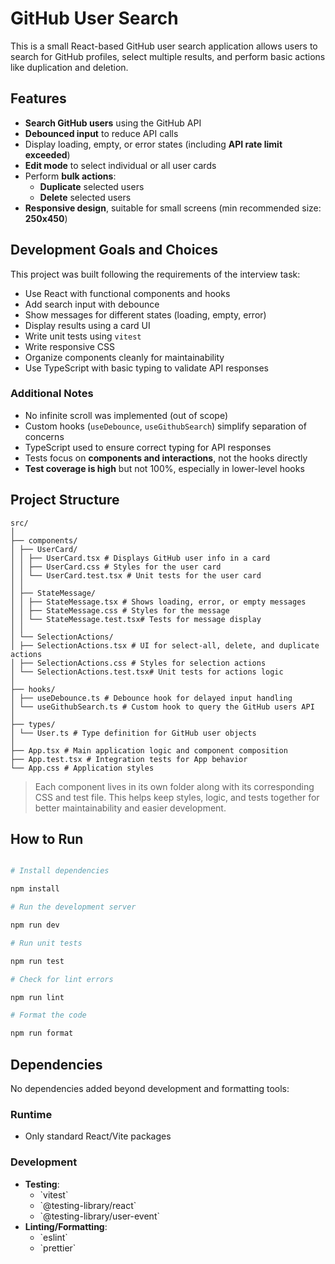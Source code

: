 # GitHub User Search

This is a small React-based GitHub user search application allows users to search for GitHub profiles, select multiple results, and perform basic actions like duplication and deletion.

## Features

- **Search GitHub users** using the GitHub API
- **Debounced input** to reduce API calls
- Display loading, empty, or error states (including **API rate limit exceeded**)
- **Edit mode** to select individual or all user cards
- Perform **bulk actions**:
  - **Duplicate** selected users
  - **Delete** selected users
- **Responsive design**, suitable for small screens (min recommended size: **250x450**)

## Development Goals and Choices

This project was built following the requirements of the interview task:

- Use React with functional components and hooks
- Add search input with debounce
- Show messages for different states (loading, empty, error)
- Display results using a card UI
- Write unit tests using `vitest`
- Write responsive CSS
- Organize components cleanly for maintainability
- Use TypeScript with basic typing to validate API responses

### Additional Notes

- No infinite scroll was implemented (out of scope)
- Custom hooks (`useDebounce`, `useGithubSearch`) simplify separation of concerns
- TypeScript used to ensure correct typing for API responses
- Tests focus on **components and interactions**, not the hooks directly
- **Test coverage is high** but not 100%, especially in lower-level hooks

## Project Structure

```
src/
│
├── components/
│ ├── UserCard/
│ │ ├── UserCard.tsx # Displays GitHub user info in a card
│ │ ├── UserCard.css # Styles for the user card
│ │ └── UserCard.test.tsx # Unit tests for the user card
│ │
│ ├── StateMessage/
│ │ ├── StateMessage.tsx # Shows loading, error, or empty messages
│ │ ├── StateMessage.css # Styles for the message
│ │ └── StateMessage.test.tsx# Tests for message display
│ │
│ └── SelectionActions/
│ ├── SelectionActions.tsx # UI for select-all, delete, and duplicate actions
│ ├── SelectionActions.css # Styles for selection actions
│ └── SelectionActions.test.tsx# Unit tests for actions logic
│
├── hooks/
│ ├── useDebounce.ts # Debounce hook for delayed input handling
│ └── useGithubSearch.ts # Custom hook to query the GitHub users API
│
├── types/
│ └── User.ts # Type definition for GitHub user objects
│
├── App.tsx # Main application logic and component composition
├── App.test.tsx # Integration tests for App behavior
└── App.css # Application styles
```

> Each component lives in its own folder along with its corresponding CSS and test file. This helps keep styles, logic, and tests together for better maintainability and easier development.

## How to Run

```bash

# Install dependencies

npm install

# Run the development server

npm run dev

# Run unit tests

npm run test

# Check for lint errors

npm run lint

# Format the code

npm run format
```

## Dependencies

No dependencies added beyond development and formatting tools:

### Runtime

- Only standard React/Vite packages

### Development

- **Testing**:
  - \`vitest\`
  - \`@testing-library/react\`
  - \`@testing-library/user-event\`
- **Linting/Formatting**:
  - \`eslint\`
  - \`prettier\`

